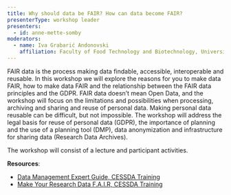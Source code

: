 ```yaml
---
title: Why should data be FAIR? How can data become FAIR?
presenterType: workshop leader
presenters:
  - id: anne-mette-somby
moderators:
  - name: Iva Grabarić Andonovski
    affiliation: Faculty of Food Technology and Biotechnology, University of Zagreb
---
```


FAIR data is the process making data findable, accessible, interoperable and reusable.
In this workshop we will explore the reasons for you to make data FAIR, how to make data FAIR and the relationship between the FAIR data principles and the GDPR. FAIR data doesn’t mean Open Data, and the workshop will focus on the limitations and possibilities when processing, archiving and sharing and reuse of personal data.
Making personal data reusable can be difficult, but not impossible. The workshop will address the legal basis for reuse of personal data (GDPR), the importance of planning and the use of a planning tool (DMP), data anonymization and infrastructure for sharing data (Research Data Archives).

The workshop will consist of a lecture and participant activities.

**Resources**:

- [Data Management Expert Guide, CESSDA Training](https://www.cessda.eu/Training/Training-Resources/Library/Data-Management-Expert-Guide)
- [Make Your Research Data F.A.I.R, CESSDA Training](https://www.youtube.com/watch?v=kIwHJ6DkFdc&list=PLSzjTR7L6XhGb8h3SMG3e8-HOdnQ13PyW&index=13&t=0s)
